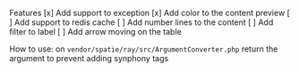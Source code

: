 Features
[x] Add support to exception
[x] Add color to the content preview
[ ] Add support to redis cache
[ ] Add number lines to the content
[ ] Add filter to label
[ ] Add arrow moving on the table

How to use:
on `vendor/spatie/ray/src/ArgumentConverter.php` return the argument to prevent adding synphony tags
